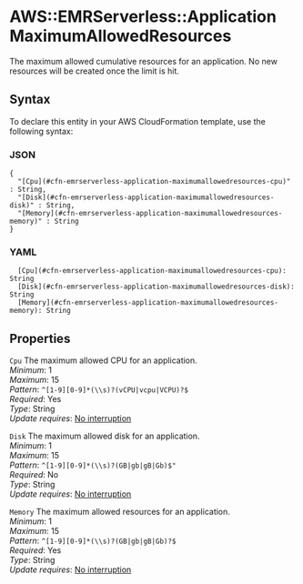 # AWS::EMRServerless::Application MaximumAllowedResources<a name="aws-properties-emrserverless-application-maximumallowedresources"></a>

The maximum allowed cumulative resources for an application\. No new resources will be created once the limit is hit\.

## Syntax<a name="aws-properties-emrserverless-application-maximumallowedresources-syntax"></a>

To declare this entity in your AWS CloudFormation template, use the following syntax:

### JSON<a name="aws-properties-emrserverless-application-maximumallowedresources-syntax.json"></a>

```
{
  "[Cpu](#cfn-emrserverless-application-maximumallowedresources-cpu)" : String,
  "[Disk](#cfn-emrserverless-application-maximumallowedresources-disk)" : String,
  "[Memory](#cfn-emrserverless-application-maximumallowedresources-memory)" : String
}
```

### YAML<a name="aws-properties-emrserverless-application-maximumallowedresources-syntax.yaml"></a>

```
  [Cpu](#cfn-emrserverless-application-maximumallowedresources-cpu): String
  [Disk](#cfn-emrserverless-application-maximumallowedresources-disk): String
  [Memory](#cfn-emrserverless-application-maximumallowedresources-memory): String
```

## Properties<a name="aws-properties-emrserverless-application-maximumallowedresources-properties"></a>

`Cpu`  <a name="cfn-emrserverless-application-maximumallowedresources-cpu"></a>
The maximum allowed CPU for an application\.  
*Minimum*: 1  
*Maximum*: 15  
*Pattern*: `^[1-9][0-9]*(\\s)?(vCPU|vcpu|VCPU)?$`  
*Required*: Yes  
*Type*: String  
*Update requires*: [No interruption](https://docs.aws.amazon.com/AWSCloudFormation/latest/UserGuide/using-cfn-updating-stacks-update-behaviors.html#update-no-interrupt)

`Disk`  <a name="cfn-emrserverless-application-maximumallowedresources-disk"></a>
The maximum allowed disk for an application\.  
*Minimum*: 1  
*Maximum*: 15  
*Pattern*: `^[1-9][0-9]*(\\s)?(GB|gb|gB|Gb)$"`  
*Required*: No  
*Type*: String  
*Update requires*: [No interruption](https://docs.aws.amazon.com/AWSCloudFormation/latest/UserGuide/using-cfn-updating-stacks-update-behaviors.html#update-no-interrupt)

`Memory`  <a name="cfn-emrserverless-application-maximumallowedresources-memory"></a>
The maximum allowed resources for an application\.  
*Minimum*: 1  
*Maximum*: 15  
*Pattern*: `^[1-9][0-9]*(\\s)?(GB|gb|gB|Gb)?$`  
*Required*: Yes  
*Type*: String  
*Update requires*: [No interruption](https://docs.aws.amazon.com/AWSCloudFormation/latest/UserGuide/using-cfn-updating-stacks-update-behaviors.html#update-no-interrupt)